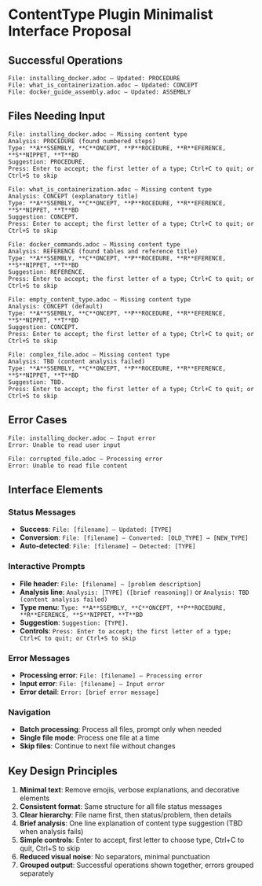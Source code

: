 # ContentType Plugin Minimalist Interface Proposal

## Successful Operations
```
File: installing_docker.adoc — Updated: PROCEDURE
File: what_is_containerization.adoc — Updated: CONCEPT
File: docker_guide_assembly.adoc — Updated: ASSEMBLY
```

## Files Needing Input
```
File: installing_docker.adoc — Missing content type
Analysis: PROCEDURE (found numbered steps)
Type: **A**SSEMBLY, **C**ONCEPT, **P**ROCEDURE, **R**EFERENCE, **S**NIPPET, **T**BD
Suggestion: PROCEDURE.
Press: Enter to accept; the first letter of a type; Ctrl+C to quit; or Ctrl+S to skip

File: what_is_containerization.adoc — Missing content type  
Analysis: CONCEPT (explanatory title)
Type: **A**SSEMBLY, **C**ONCEPT, **P**ROCEDURE, **R**EFERENCE, **S**NIPPET, **T**BD
Suggestion: CONCEPT.
Press: Enter to accept; the first letter of a type; Ctrl+C to quit; or Ctrl+S to skip

File: docker_commands.adoc — Missing content type
Analysis: REFERENCE (found tables and reference title)
Type: **A**SSEMBLY, **C**ONCEPT, **P**ROCEDURE, **R**EFERENCE, **S**NIPPET, **T**BD
Suggestion: REFERENCE.
Press: Enter to accept; the first letter of a type; Ctrl+C to quit; or Ctrl+S to skip

File: empty_content_type.adoc — Missing content type
Analysis: CONCEPT (default)
Type: **A**SSEMBLY, **C**ONCEPT, **P**ROCEDURE, **R**EFERENCE, **S**NIPPET, **T**BD
Suggestion: CONCEPT.
Press: Enter to accept; the first letter of a type; Ctrl+C to quit; or Ctrl+S to skip

File: complex_file.adoc — Missing content type
Analysis: TBD (content analysis failed)
Type: **A**SSEMBLY, **C**ONCEPT, **P**ROCEDURE, **R**EFERENCE, **S**NIPPET, **T**BD
Suggestion: TBD.
Press: Enter to accept; the first letter of a type; Ctrl+C to quit; or Ctrl+S to skip
```

## Error Cases
```
File: installing_docker.adoc — Input error
Error: Unable to read user input

File: corrupted_file.adoc — Processing error  
Error: Unable to read file content
```

## Interface Elements

### Status Messages
- **Success**: `File: [filename] — Updated: [TYPE]`
- **Conversion**: `File: [filename] — Converted: [OLD_TYPE] → [NEW_TYPE]`
- **Auto-detected**: `File: [filename] — Detected: [TYPE]`

### Interactive Prompts
- **File header**: `File: [filename] — [problem description]`
- **Analysis line**: `Analysis: [TYPE] ([brief reasoning])` or `Analysis: TBD (content analysis failed)`
- **Type menu**: `Type: **A**SSEMBLY, **C**ONCEPT, **P**ROCEDURE, **R**EFERENCE, **S**NIPPET, **T**BD`
- **Suggestion**: `Suggestion: [TYPE].`
- **Controls**: `Press: Enter to accept; the first letter of a type; Ctrl+C to quit; or Ctrl+S to skip`

### Error Messages
- **Processing error**: `File: [filename] — Processing error`
- **Input error**: `File: [filename] — Input error`
- **Error detail**: `Error: [brief error message]`

### Navigation
- **Batch processing**: Process all files, prompt only when needed
- **Single file mode**: Process one file at a time
- **Skip files**: Continue to next file without changes

## Key Design Principles

1. **Minimal text**: Remove emojis, verbose explanations, and decorative elements
2. **Consistent format**: Same structure for all file status messages
3. **Clear hierarchy**: File name first, then status/problem, then details
4. **Brief analysis**: One line explanation of content type suggestion (TBD when analysis fails)
5. **Simple controls**: Enter to accept, first letter to choose type, Ctrl+C to quit, Ctrl+S to skip
6. **Reduced visual noise**: No separators, minimal punctuation
7. **Grouped output**: Successful operations shown together, errors grouped separately